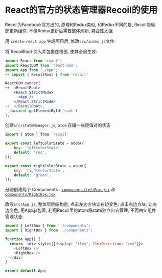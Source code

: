 # React的官方的状态管理器Recoil的使用

Recoil为Facebook官方出的, 原理和Redux类似, 和Redux不同的是, Recoil能局部更新组件, 不像Redux更新后需要整体刷新, 耦合性太强

用 `create-react-app` 生成项目后, 修改`src/index.js`文件:

将 RecoilRoot 引入并包裹在根部, 使其全局生效:

```jsx
import React from 'react';
import ReactDOM from 'react-dom';
import App from './App';
++ import { RecoilRoot } from 'recoil'

ReactDOM.render(
++  <RecoilRoot>
    <React.StrictMode>
      <App />
    </React.StrictMode>
++  </RecoilRoot>,
  document.getElementById('root')
);

```

创建`src/stateManager.js`, `atom` 存储一些键值对的状态
```js
import { atom } from 'recoil'

export const leftColorState = atom({
    key: 'leftColorState', 
    default: 'red',
});

export const rightColorState = atom({
    key: 'rightColorState', 
    default: 'green',
});
```


分别创建两个 Components : [`components/LeftBox.jsx`](https://github.com/ys558/tech-blog-code/tree/master/09-recoil/src/components/LeftBox.jsx) 和 [`components/RightBox.jsx`](https://github.com/ys558/tech-blog-code/tree/master/09-recoil/src/components/RightBox.jsx)

改写`src/App.js`, 整体项目结构是, 点击左边方块让右边变色; 点击右边方块, 让左边变色, 用App.js包着, 利用Recoil里的atom将state独立出去管理, 不再由父组件管理状态:

```js
import { LeftBox } from './components';
import { RightBox } from './components';

function App() {
  return  <div style={{display: "flex", flexDirection: "row"}}>
    <LeftBox />
    <RightBox />
  </div>
}

export default App;
```

